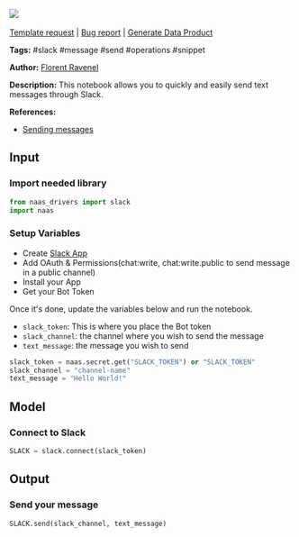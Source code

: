 <a href="https://app.naas.ai/user-redirect/naas/downloader?url=https://raw.githubusercontent.com/jupyter-naas/awesome-notebooks/master/Slack/Slack_Send_message_to_channel.ipynb" target="_parent"><img src="https://naasai-public.s3.eu-west-3.amazonaws.com/Open_in_Naas_Lab.svg"/></a><br><br><a href="https://github.com/jupyter-naas/awesome-notebooks/issues/new?assignees=&labels=&template=template-request.md&title=Tool+-+Action+of+the+notebook+">Template request</a> | <a href="https://github.com/jupyter-naas/awesome-notebooks/issues/new?assignees=&labels=bug&template=bug_report.md&title=Slack+-+Send+message:+Error+short+description">Bug report</a> | <a href="https://app.naas.ai/user-redirect/naas/downloader?url=https://raw.githubusercontent.com/jupyter-naas/awesome-notebooks/master/Naas/Naas_Start_data_product.ipynb" target="_parent">Generate Data Product</a>

**Tags:** #slack #message #send #operations #snippet

**Author:** [Florent Ravenel](https://www.linkedin.com/in/florent-ravenel/)

**Description:** This notebook allows you to quickly and easily send text messages through Slack.

**References:**
- [Sending messages](https://api.slack.com/messaging/sending)

## Input

### Import needed library


```python
from naas_drivers import slack
import naas
```

### Setup Variables
- Create [Slack App](https://api.slack.com/apps)
- Add OAuth & Permissions(chat:write, chat:write.public to send message in a public channel)
- Install your App
- Get your Bot Token

Once it's done, update the variables below and run the notebook.

- `slack_token`: This is where you place the Bot token
- `slack_channel`: the channel where you wish to send the message
- `text_message`: the message you wish to send


```python
slack_token = naas.secret.get("SLACK_TOKEN") or "SLACK_TOKEN"
slack_channel = "channel-name" 
text_message = "Hello World!"
```

## Model

### Connect to Slack


```python
SLACK = slack.connect(slack_token)
```

## Output

### Send your message 


```python
SLACK.send(slack_channel, text_message)
```
